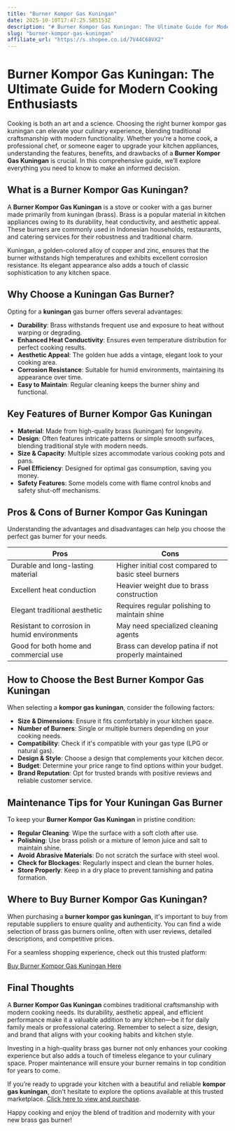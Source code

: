 ```yaml
---
title: "Burner Kompor Gas Kuningan"
date: 2025-10-10T17:47:25.585153Z
description: "# Burner Kompor Gas Kuningan: The Ultimate Guide for Modern Cooking Enthusiasts..."
slug: "burner-kompor-gas-kuningan"
affiliate_url: "https://s.shopee.co.id/7V44C68VX2"
---
```

# Burner Kompor Gas Kuningan: The Ultimate Guide for Modern Cooking Enthusiasts

Cooking is both an art and a science. Choosing the right burner kompor gas kuningan can elevate your culinary experience, blending traditional craftsmanship with modern functionality. Whether you're a home cook, a professional chef, or someone eager to upgrade your kitchen appliances, understanding the features, benefits, and drawbacks of a **Burner Kompor Gas Kuningan** is crucial. In this comprehensive guide, we’ll explore everything you need to know to make an informed decision.

## What is a Burner Kompor Gas Kuningan?

A **Burner Kompor Gas Kuningan** is a stove or cooker with a gas burner made primarily from kuningan (brass). Brass is a popular material in kitchen appliances owing to its durability, heat conductivity, and aesthetic appeal. These burners are commonly used in Indonesian households, restaurants, and catering services for their robustness and traditional charm.

Kuningan, a golden-colored alloy of copper and zinc, ensures that the burner withstands high temperatures and exhibits excellent corrosion resistance. Its elegant appearance also adds a touch of classic sophistication to any kitchen space.

## Why Choose a Kuningan Gas Burner?

Opting for a **kuningan** gas burner offers several advantages:

- **Durability**: Brass withstands frequent use and exposure to heat without warping or degrading.
- **Enhanced Heat Conductivity**: Ensures even temperature distribution for perfect cooking results.
- **Aesthetic Appeal**: The golden hue adds a vintage, elegant look to your cooking area.
- **Corrosion Resistance**: Suitable for humid environments, maintaining its appearance over time.
- **Easy to Maintain**: Regular cleaning keeps the burner shiny and functional.

## Key Features of Burner Kompor Gas Kuningan

- **Material**: Made from high-quality brass (kuningan) for longevity.
- **Design**: Often features intricate patterns or simple smooth surfaces, blending traditional style with modern needs.
- **Size & Capacity**: Multiple sizes accommodate various cooking pots and pans.
- **Fuel Efficiency**: Designed for optimal gas consumption, saving you money.
- **Safety Features**: Some models come with flame control knobs and safety shut-off mechanisms.

## Pros & Cons of Burner Kompor Gas Kuningan

Understanding the advantages and disadvantages can help you choose the perfect gas burner for your needs.

| Pros | Cons |
|----------------------------|------------------------------------------------------|
| Durable and long-lasting material | Higher initial cost compared to basic steel burners |
| Excellent heat conduction | Heavier weight due to brass construction |
| Elegant traditional aesthetic | Requires regular polishing to maintain shine |
| Resistant to corrosion in humid environments | May need specialized cleaning agents |
| Good for both home and commercial use | Brass can develop patina if not properly maintained |

## How to Choose the Best Burner Kompor Gas Kuningan

When selecting a **kompor gas kuningan**, consider the following factors:

- **Size & Dimensions**: Ensure it fits comfortably in your kitchen space.
- **Number of Burners**: Single or multiple burners depending on your cooking needs.
- **Compatibility**: Check if it's compatible with your gas type (LPG or natural gas).
- **Design & Style**: Choose a design that complements your kitchen decor.
- **Budget**: Determine your price range to find options within your budget.
- **Brand Reputation**: Opt for trusted brands with positive reviews and reliable customer service.

## Maintenance Tips for Your Kuningan Gas Burner

To keep your **Burner Kompor Gas Kuningan** in pristine condition:

- **Regular Cleaning**: Wipe the surface with a soft cloth after use.
- **Polishing**: Use brass polish or a mixture of lemon juice and salt to maintain shine.
- **Avoid Abrasive Materials**: Do not scratch the surface with steel wool.
- **Check for Blockages**: Regularly inspect and clean the burner holes.
- **Store Properly**: Keep in a dry place to prevent tarnishing and patina formation.

## Where to Buy Burner Kompor Gas Kuningan?

When purchasing a **burner kompor gas kuningan**, it's important to buy from reputable suppliers to ensure quality and authenticity. You can find a wide selection of brass gas burners online, often with user reviews, detailed descriptions, and competitive prices.

For a seamless shopping experience, check out this trusted platform:  

[Buy Burner Kompor Gas Kuningan Here](https://s.shopee.co.id/7V44C68VX2)

## Final Thoughts

A **Burner Kompor Gas Kuningan** combines traditional craftsmanship with modern cooking needs. Its durability, aesthetic appeal, and efficient performance make it a valuable addition to any kitchen—be it for daily family meals or professional catering. Remember to select a size, design, and brand that aligns with your cooking habits and kitchen style.

Investing in a high-quality brass gas burner not only enhances your cooking experience but also adds a touch of timeless elegance to your culinary space. Proper maintenance will ensure your burner remains in top condition for years to come.

If you’re ready to upgrade your kitchen with a beautiful and reliable **kompor gas kuningan**, don’t hesitate to explore the options available at this trusted marketplace. [Click here to view and purchase](https://s.shopee.co.id/7V44C68VX2).

Happy cooking and enjoy the blend of tradition and modernity with your new brass gas burner!